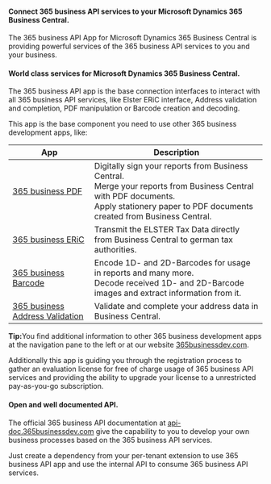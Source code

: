 #### Connect 365 business API services to your Microsoft Dynamics 365 Business Central. ####
The 365 business API App for Microsoft Dynamics 365 Business Central is providing powerful services of the 365 business API services to you and your business.

#### World class services for Microsoft Dynamics 365 Business Central. ####
The 365 business API app is the base connection interfaces to interact with all 365 business API services, like Elster ERiC interface, Address validation and completion, PDF manipulation or Barcode creation and decoding.

This app is the base component you need to use other 365 business development apps, like:

| App | Description |
| --- | --- |
| [365 business PDF](../365-business-pdf) | Digitally sign your reports from Business Central.<br>Merge your reports from Business Central with PDF documents.<br>Apply stationery paper to PDF documents created from Business Central. |
| [365 business ERiC](../365-business-eric) | Transmit the ELSTER Tax Data directly from Business Central to german tax authorities.|
| [365 business Barcode](../365-business-barcode) | Encode 1D- and 2D-Barcodes for usage in reports and many more.<br>Decode received 1D- and 2D-Barcode images and extract information from it. |
| [365 business Address Validation](../365-business-pdf) | Validate and complete your address data in Business Central. |

<div class="alert alert-info">
    <i class="fa-solid fa-lightbulb"></i> <strong>Tip:</strong>You find additional information to other 365 business development apps at the navigation pane to the left or at our website <a href="https://365businessdev.com">365businessdev.com</a>.
</div>

Additionally this app is guiding you through the registration process to gather an evaluation license for free of charge usage of 365 business API services and providing the ability to upgrade your license to a unrestricted pay-as-you-go subscription.

#### Open and well documented API. ####
The official 365 business API documentation at [api-doc.365businessdev.com](api-doc.365businessdev.com) give the capability to you to develop your own business processes based on the 365 business API services.

Just create a dependency from your per-tenant extension to use 365 business API app and use the internal API to consume 365 business API services.